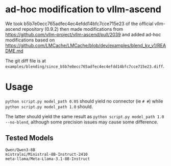 # ad-hoc modification to vllm-ascend

We took b5b7e0ecc765adfec4ec4efdd14bfc7cce715e23 of the official vllm-ascend repository (0.9.2) then made modifications from https://github.com/vllm-project/vllm-ascend/pull/2039 and added ad-hoc modifications based on https://github.com/LMCache/LMCache/blob/dev/examples/blend_kv_v1/README.md

The git diff file is at `examples/blending/since_b5b7e0ecc765adfec4ec4efdd14bfc7cce715e23.diff`.

# Usage

`python script.py model_path 0.05` should yield no connector (ie `# #`) while `python script.py model_path 1.0` should.

The latter should yield the same result as `python script.py model_path 1.0 --no-blend`, although some precision issues may cause some difference.

## Tested Models

```
Qwen/Qwen3-8B
mistralai/Ministral-8B-Instruct-2410
meta-llama/Meta-Llama-3.1-8B-Instruct
```
